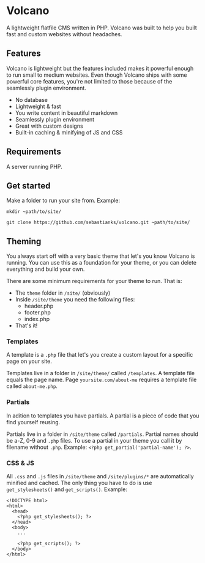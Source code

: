 # Volcano
A lightweight flatfile CMS written in PHP.
Volcano was built to help you built fast and custom websites without headaches.

## Features
Volcano is lightweight but the features included makes it powerful enough to run small to medium websites.
Even though Volcano ships with some powerful core features, you're not limited to those because of the seamlessly plugin environment.

- No database
- Lightweight & fast
- You write content in beautiful markdown
- Seamlessly plugin environment
- Great with custom designs
- Built-in caching & minifying of JS and CSS

## Requirements
A server running PHP.

## Get started
Make a folder to run your site from. Example:

`mkdir ~path/to/site/`

`git clone https://github.com/sebastianks/volcano.git ~path/to/site/`

## Theming
You always start off with a very basic theme that let's you know Volcano is running. You can use this as a foundation for your theme, or you can delete everything and build your own.

There are some minimum requirements for your theme to run. That is:

- The `theme` folder in `/site/` (obviously)
- Inside `/site/theme` you need the following files:
	- header.php
	- footer.php
	- index.php
- That's it!

### Templates
A template is a `.php` file that let's you create a custom layout for a specific page on your site.

Templates live in a folder in `/site/theme/` called `/templates`. A template file equals the page name. 
Page `yoursite.com/about-me` requires a template file called `about-me.php`.

### Partials
In adition to templates you have partials. A partial is a piece of code that you find yourself reusing.

Partials live in a folder in `/site/theme` called `/partials`. Partial names should be a-Z, 0-9 and `.php` files.
To use a partial in your theme you call it by filename without `.php`. Example: `<?php get_partial('partial-name'); ?>`.

### CSS & JS
All `.css` and `.js` files in `/site/theme` and `/site/plugins/*` are automatically minified and cached.
The only thing you have to do is use `get_stylesheets()` and `get_scripts()`. Example:

```
<!DOCTYPE html>
<html>
  <head>
    <?php get_stylesheets(); ?>
  </head>
  <body>
    ...

    <?php get_scripts(); ?>
  </body>
</html>		
``` 

